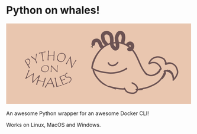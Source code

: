 # Python on whales!

![alt text](logo.png "Title")

An awesome Python wrapper for an awesome Docker CLI!

Works on Linux, MacOS and Windows.
